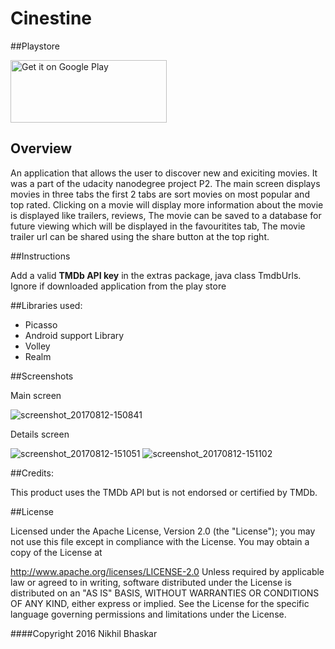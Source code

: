 # Cinestine

##Playstore

<a href='https://play.google.com/store/apps/details?id=comnikhil_31.httpsgithub.cinestine&hl=en&pcampaignid=MKT-Other-global-all-co-prtnr-py-PartBadge-Mar2515-1'><img alt='Get it on Google Play' src='https://play.google.com/intl/en_us/badges/images/generic/en_badge_web_generic.png' width="250" height="100"/></a>
## Overview

An application that allows the user to discover new and exiciting movies. It was a part of the udacity nanodegree project P2. The main screen displays movies in three tabs the first 2 tabs are sort movies on most popular and top rated. Clicking on a movie will display more information about the movie is displayed like trailers, reviews, The movie can be saved to a database for future viewing which will be displayed in the favouritites tab, The movie trailer url can be shared using the share button at the top right.

##Instructions

Add a valid **TMDb API key** in the extras package, java class TmdbUrls. Ignore if downloaded application from the play store

##Libraries used:

* Picasso
* Android support Library
* Volley
* Realm



##Screenshots

Main screen

![screenshot_20170812-150841](https://user-images.githubusercontent.com/19944703/29239697-d085e256-7f71-11e7-8653-b21d11139122.png)

Details screen

![screenshot_20170812-151051](https://user-images.githubusercontent.com/19944703/29239692-9d17ff4e-7f71-11e7-87cd-a3c6a1c829e1.png) ![screenshot_20170812-151102](https://user-images.githubusercontent.com/19944703/29239693-9df85904-7f71-11e7-9781-2df36a428c9d.png)


##Credits: 

This product uses the TMDb API but is not endorsed or certified by TMDb.

##License

Licensed under the Apache License, Version 2.0 (the "License"); you may not use this file except in compliance with the License. You may obtain a copy of the License at

http://www.apache.org/licenses/LICENSE-2.0
Unless required by applicable law or agreed to in writing, software distributed under the License is distributed on an "AS IS" BASIS, WITHOUT WARRANTIES OR CONDITIONS OF ANY KIND, either express or implied. See the License for the specific language governing permissions and limitations under the License.

####Copyright 2016 Nikhil Bhaskar
